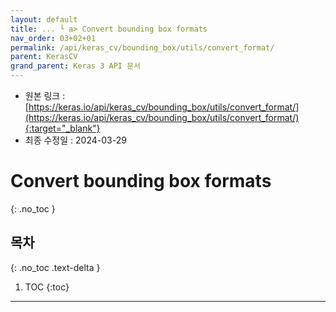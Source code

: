 ```yaml
---
layout: default
title: ... └ a> Convert bounding box formats
nav_order: 03+02+01
permalink: /api/keras_cv/bounding_box/utils/convert_format/
parent: KerasCV
grand_parent: Keras 3 API 문서
---
```


* 원본 링크 : [https://keras.io/api/keras_cv/bounding_box/utils/convert_format/](https://keras.io/api/keras_cv/bounding_box/utils/convert_format/){:target="_blank"}
* 최종 수정일 : 2024-03-29

# Convert bounding box formats
{: .no_toc }

## 목차
{: .no_toc .text-delta }

1. TOC
{:toc}

---
